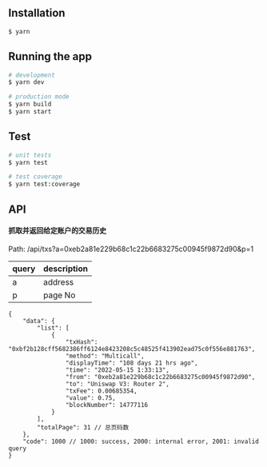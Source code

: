 ## Installation
```bash
$ yarn
```

## Running the app
```bash
# development
$ yarn dev

# production mode
$ yarn build
$ yarn start
```

## Test
```bash
# unit tests
$ yarn test

# test coverage
$ yarn test:coverage
```

## API
#### 抓取并返回给定账户的交易历史
Path: /api/txs?a=0xeb2a81e229b68c1c22b6683275c00945f9872d90&p=1

|query|description|
|---|---|
|a|address|
|p|page No|

```
{
    "data": {
        "list": [
            {
                "txHash": "0xbf2b128cff5682386ff6124e8423208c5c48525f413902ead75c0f556e881763",
                "method": "Multicall",
                "displayTime": "108 days 21 hrs ago",
                "time": "2022-05-15 1:33:13",
                "from": "0xeb2a81e229b68c1c22b6683275c00945f9872d90",
                "to": "Uniswap V3: Router 2",
                "txFee": 0.00685354,
                "value": 0.75,
                "blockNumber": 14777116
            }
        ],
        "totalPage": 31 // 总页码数
    },
    "code": 1000 // 1000: success, 2000: internal error, 2001: invalid query
}
```
